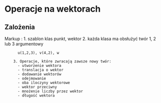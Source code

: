 # Operacje na wektorach

## Zalożenia

Markup :
        1. szablon klas punkt, wektor
        2. każda klasa ma obsłużyć twór 1, 2 lub 3 argumentowy

          u(1,2,3), v(4,2), w

        3. Operacje, które zwracają zawsze nowy twór:
          - utworzenie wektora
          - translacja o wektor
          - dodawanie wektorów
          - odejmowanie
          - oba iloczyny wektorowe
          - wektor przeciwny
          - mnożenie liczby przez wektor
          - długość wektora